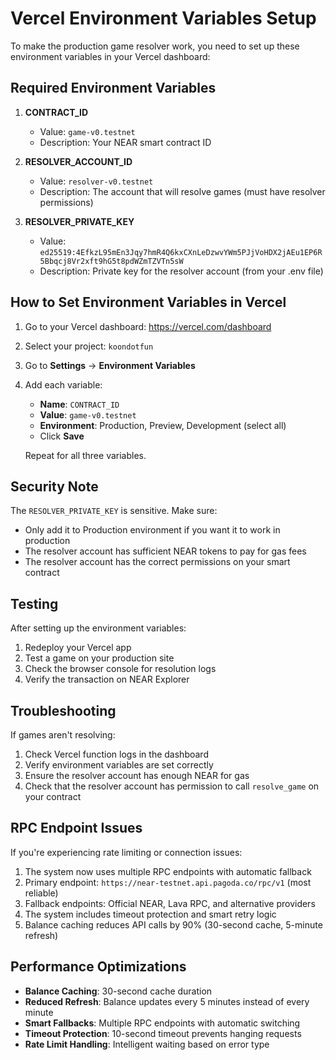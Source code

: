 # Vercel Environment Variables Setup

To make the production game resolver work, you need to set up these environment variables in your Vercel dashboard:

## Required Environment Variables

1. **CONTRACT_ID**
   - Value: `game-v0.testnet`
   - Description: Your NEAR smart contract ID

2. **RESOLVER_ACCOUNT_ID**
   - Value: `resolver-v0.testnet`
   - Description: The account that will resolve games (must have resolver permissions)

3. **RESOLVER_PRIVATE_KEY**
   - Value: `ed25519:4EfkzL95mEn3Jqy7hmR4Q6kxCXnLeDzwvYWm5PJjVoHDX2jAEu1EP6R5Bbqcj8Vr2xft9hG5t8pdWZmTZVTn5sW`
   - Description: Private key for the resolver account (from your .env file)

## How to Set Environment Variables in Vercel

1. Go to your Vercel dashboard: https://vercel.com/dashboard
2. Select your project: `koondotfun`
3. Go to **Settings** → **Environment Variables**
4. Add each variable:
   - **Name**: `CONTRACT_ID`
   - **Value**: `game-v0.testnet`
   - **Environment**: Production, Preview, Development (select all)
   - Click **Save**

   Repeat for all three variables.

## Security Note

The `RESOLVER_PRIVATE_KEY` is sensitive. Make sure:
- Only add it to Production environment if you want it to work in production
- The resolver account has sufficient NEAR tokens to pay for gas fees
- The resolver account has the correct permissions on your smart contract

## Testing

After setting up the environment variables:
1. Redeploy your Vercel app
2. Test a game on your production site
3. Check the browser console for resolution logs
4. Verify the transaction on NEAR Explorer

## Troubleshooting

If games aren't resolving:
1. Check Vercel function logs in the dashboard
2. Verify environment variables are set correctly
3. Ensure the resolver account has enough NEAR for gas
4. Check that the resolver account has permission to call `resolve_game` on your contract

## RPC Endpoint Issues

If you're experiencing rate limiting or connection issues:
1. The system now uses multiple RPC endpoints with automatic fallback
2. Primary endpoint: `https://near-testnet.api.pagoda.co/rpc/v1` (most reliable)
3. Fallback endpoints: Official NEAR, Lava RPC, and alternative providers
4. The system includes timeout protection and smart retry logic
5. Balance caching reduces API calls by 90% (30-second cache, 5-minute refresh)

## Performance Optimizations

- **Balance Caching**: 30-second cache duration
- **Reduced Refresh**: Balance updates every 5 minutes instead of every minute
- **Smart Fallbacks**: Multiple RPC endpoints with automatic switching
- **Timeout Protection**: 10-second timeout prevents hanging requests
- **Rate Limit Handling**: Intelligent waiting based on error type
